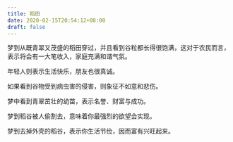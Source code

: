 ```yaml
---
title: 稻田
date: 2020-02-15T20:54:12+08:00
draft: false
---
```


梦到从既青翠又茂盛的稻田穿过，并且看到谷粒都长得很饱满，这对于农民而言，表示将会有一大笔收入，家庭充满和谐气氛。

年轻人则表示生活快乐，朋友也很真诚。

如果看到谷物受到病虫害的侵害，则象征不如意和悲伤。

梦中看到青翠茁壮的幼苗，表示名誉、财富与成功。

梦到稻谷被人偷割去，意味着你最强烈的欲望会实现。

梦到去掉外壳的稻谷，表示你生活节俭，因而富有兴旺起来。

